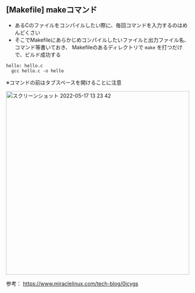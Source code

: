 ## [Makefile] makeコマンド

- あるCのファイルをコンパイルしたい際に、毎回コマンドを入力するのはめんどくさい
- そこでMakefileにあらかじめコンパイルしたいファイルと出力ファイル名、コマンド等書いておき、 Makefileのあるディレクトリで `make` を打つだけで、ビルド成功する

```
hello: hello.c
  gcc hello.c -o hello
```

※コマンドの前はタブスペースを開けることに注意

<img width="500" alt="スクリーンショット 2022-05-17 13 23 42" src="https://user-images.githubusercontent.com/16571394/168728561-8326fbeb-de7d-4785-9ef2-0b22b099840b.png">

参考： https://www.miraclelinux.com/tech-blog/0icygs
